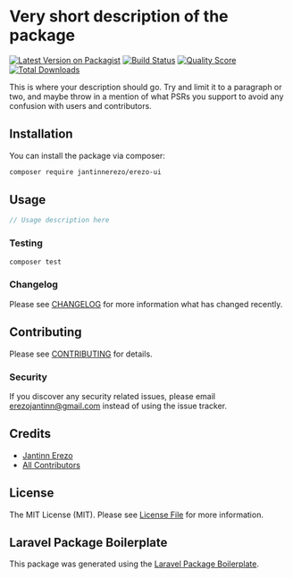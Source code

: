 # Very short description of the package

[![Latest Version on Packagist](https://img.shields.io/packagist/v/jantinnerezo/erezo-ui.svg?style=flat-square)](https://packagist.org/packages/jantinnerezo/erezo-ui)
[![Build Status](https://img.shields.io/travis/jantinnerezo/erezo-ui/master.svg?style=flat-square)](https://travis-ci.org/jantinnerezo/erezo-ui)
[![Quality Score](https://img.shields.io/scrutinizer/g/jantinnerezo/erezo-ui.svg?style=flat-square)](https://scrutinizer-ci.com/g/jantinnerezo/erezo-ui)
[![Total Downloads](https://img.shields.io/packagist/dt/jantinnerezo/erezo-ui.svg?style=flat-square)](https://packagist.org/packages/jantinnerezo/erezo-ui)

This is where your description should go. Try and limit it to a paragraph or two, and maybe throw in a mention of what PSRs you support to avoid any confusion with users and contributors.

## Installation

You can install the package via composer:

```bash
composer require jantinnerezo/erezo-ui
```

## Usage

``` php
// Usage description here
```

### Testing

``` bash
composer test
```

### Changelog

Please see [CHANGELOG](CHANGELOG.md) for more information what has changed recently.

## Contributing

Please see [CONTRIBUTING](CONTRIBUTING.md) for details.

### Security

If you discover any security related issues, please email erezojantinn@gmail.com instead of using the issue tracker.

## Credits

- [Jantinn Erezo](https://github.com/jantinnerezo)
- [All Contributors](../../contributors)

## License

The MIT License (MIT). Please see [License File](LICENSE.md) for more information.

## Laravel Package Boilerplate

This package was generated using the [Laravel Package Boilerplate](https://laravelpackageboilerplate.com).